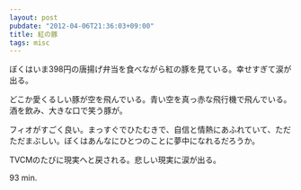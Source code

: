```yaml
---
layout: post
pubdate: "2012-04-06T21:36:03+09:00"
title: 紅の豚
tags: misc
---
```

ぼくはいま398円の唐揚げ弁当を食べながら紅の豚を見ている。幸せすぎて涙が出る。

どこか愛くるしい豚が空を飛んでいる。青い空を真っ赤な飛行機で飛んでいる。酒を飲み、大きな口で笑う豚が。

フィオがすごく良い。まっすぐでひたむきで、自信と情熱にあふれていて、ただただまぶしい。ぼくはあんなにひとつのことに夢中になれるだろうか。

TVCMのたびに現実へと戻される。悲しい現実に涙が出る。

93 min.
